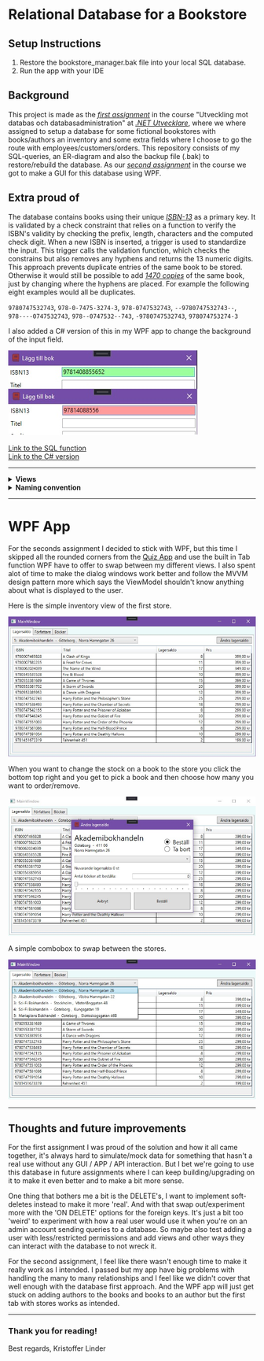# Relational Database for a Bookstore

## Setup Instructions

1. Restore the bookstore_manager.bak file into your local SQL database.
2. Run the app with your IDE

## Background

This project is made as the *[first assignment](/ASSIGNMENT.md)* in the course "Utveckling mot databas och databasadministration" at *[.NET Utvecklare](https://www.iths.se/utbildningar/netutvecklare/)*,
where we where assigned to setup a database for some fictional bookstores with books/authors an inventory and some extra fields where I choose to go the route with employees/customers/orders. 
This repository consists of my SQL-queries, an ER-diagram and also the backup file (.bak) to restore/rebuild the database. As our *[second assignment](/ASSIGNMENT2.md)* in the course we got to make a GUI for this database using WPF.



## Extra proud of

The database contains books using their unique *[ISBN-13](https://isbn-information.com/the-13-digit-isbn.html)* as a primary key.
It is validated by a check constraint that relies on a function to verify the ISBN's validity by checking the prefix, length, characters and the computed check digit.
When a new ISBN is inserted, a trigger is used to standardize the input.
This trigger calls the validation function, which checks the constrains but also removes any hyphens and returns the 13 numeric digits.
This approach prevents duplicate entries of the same book to be stored. 
Otherwise it would still be possible to add *[1470 copies](https://chatgpt.com/share/6746f868-c0e0-8013-b9be-2338e77763c1)* of the same book, 
just by changing where the hyphens are placed. For example the following eight examples would all be duplicates.

`9780747532743`, `978-0-7475-3274-3`, `978-0747532743`, `--9780747532743--`,
<br/>
`978----0747532743`, `978--0747532--743`, `-9780747532743`, `978074753274-3`

I also added a C# version of this in my WPF app to change the background of the input field.

![Validation](Presentation/Validation.jpg)

[Link to the SQL function](https://github.com/liiinder/Bookstore_Relational_Database/blob/main/SQL-Querys/01_function_verify_isbn13.sql)</br>
[Link to the C# version](https://github.com/liiinder/Bookstore_Relational_Database/blob/main/WPF-GUI/Converters/ISBNvalidatorConverter.cs)

---

<details>
<summary> <b>Views
</b> </summary>
</br>
There are two views in this database, 'titles_by_author' which is for Godkänt (Pass) and 'sales_by_employee' for VG (Pass with distinction). I choose to make the later so the stores could see which employees that have made the most sales as an interesting fact and I see that it could be useful for the stores to know if they want to implement a bonus/reward system for their employees. Below is an example with the 'TOP 3' from each view.
</br>
</br>

| Namn | Ålder | Titlar | Lagervärde |
| -----| -----: | :------: | ----------: |
| J.K. Rowling | 59 år | 7 | 162058,00 |
| George Martin | 76 år | 6 | 134064,00 |
| Patrick Rothfuss | 51 år | 2 | 36994,00 |



| Butiksnummer | Anställningsnummer | Anställd | Total säljsumma | Unika säljtillfällen | Antal sålda böcker |
| :---: | :---: | :------ | ---: | :---: | :---: |
| 1 | 1 | Konny Krutsson | 5792,10 | 10 | 21 |
| 1 | 2 | Clara Bengtsson | 7187,30 | 9 | 23 |
| 1 | 3 | Alice Andersson | 3588,00 | 6 | 12 |

</details>

<details>
<summary> <b>Naming convention
</b> </summary>
</br>
Most of the project has been using the naming convention from this <a href="https://www.sqlshack.com/learn-sql-naming-conventions/">sqlshack post</a>, except
the table "orders" as that is named in plural to not clash with the SQL keyword ORDER and no prefixes on the views and functions after another post/page didn't recommend those. In short it's Snake case with lower case letters separated by underscores and uppercase for all the SQL keywords.
</br>
</br>
I like to keep it uniform, but I'm not fixed to any specific standards. So if someone gives me another naming convention that seems better and/or working in another project where other people are doing it differently there would be no problems for me to adapt and change how I write or approach how things "should" be done. Just wanted something to go after for this project and this is what I went with this time.

</details>

---


# WPF App

For the seconds assignment I decided to stick with WPF, but this time I skipped all the rounded corners from the [Quiz App](https://github.com/liiinder/Labb_03_Quiz_App) and use the built in Tab function WPF have to offer to swap between my different views. I also spent alot of time to make the dialog windows work better and follow the MVVM design pattern more which says the ViewModel shouldn't know anything about what is displayed to the user.

Here is the simple inventory view of the first store. 

![instock](Presentation/InStock.jpg)

When you want to change the stock on a book to the store you click the bottom top right and you get to pick a book and then choose how many you want to order/remove.

![order](Presentation/Order.jpg)

A simple combobox to swap between the stores.

![stores](Presentation/ChangeStore.jpg)

---

## Thoughts and future improvements

For the first assignment I was proud of the solution and how it all came together, 
it's always hard to simulate/mock data for something that hasn't a real use without any GUI / APP / API interaction. 
But I bet we're going to use this database in future assignments where I can keep building/upgrading on it to make it even better and to make a bit more sense.

One thing that bothers me a bit is the DELETE's, I want to implement soft-deletes instead to make it more 'real'. 
And with that swap out/experiment more with the 'ON DELETE' options for the foreign keys. 
It's just a bit too 'weird' to experiment with how a real user would use it when you're on an admin account sending queries to a database. 
So maybe also test adding a user with less/restricted permissions and add views and other ways they can interact with the database to not wreck it.

For the second assignment, I feel like there wasn't enough time to make it really work as I intended. 
I passed but my app have big problems with handling the many to many relationships and I feel like we didn't cover that well enough with the database first approach. 
And the WPF app will just get stuck on adding authors to the books and books to an author but the first tab with stores works as intended.

---

### Thank you for reading!
Best regards, Kristoffer Linder